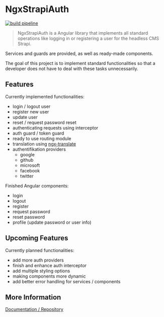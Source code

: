 # NgxStrapiAuth

[![build pipeline](https://github.com/jabali2004/ngx-strapi-auth/actions/workflows/build.yml/badge.svg)](https://github.com/jabali2004/ngx-strapi-auth/actions/workflows/build.yml)

> NgxStrapiAuth is a Angular library that implements all standard operations like logging in or registering a user for the headless CMS Strapi.

Services and guards are provided, as well as ready-made components.

The goal of this project is to implement standard functionalities so that a developer does not have to deal with these tasks unnecessarily.

## Features

Currently implemented functionalities:

* login / logout user
* register new user
* update user
* reset / request password reset
* authenticating requests using interceptor
* auth guard / token guard
* ready to use routing module
* translation using [ngx-translate](https://github.com/ngx-translate/core)  
* authentifikation providers
  * google
  * github
  * microsoft
  * facebook
  * twitter

Finished Angular components:

* login
* logout
* register
* request password
* reset password
* profile (update password or user info)

## Upcoming Features

Currently planned functionalities:

* add more auth providers
* finish and enhance auth interceptor
* add multiple styling options
* making components more dynamic
* add better error handling for services / components

## More Information

[Documentation / Repository](https://github.com/jabali2004/ngx-strapi-auth)
